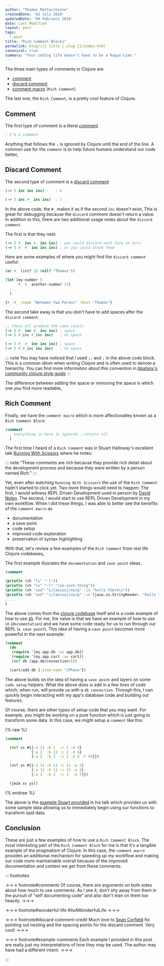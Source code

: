 ```yaml
---
author: "Thomas Mattacchione"
createdDate: '02 July 2020'
updatedDate: '09 February 2024'
date: Last Modified
layout: post
tags:
  - post
title: "Rich Comment Blocks"
permalink: blog//{{ title | slug }}/index.html
canonical: true
summary: "Your coding life doesn't have to be a Rogue-Like."
---
```


The three main types of comments in Clojure are

- [comment]
- [discard comment]
- [comment macro] (`Rich Comment`)

The last one, the `Rich Comment`, is a pretty cool feature of Clojure.

## Comment

The first type of comment is a literal [comment]

```clojure
; I'm a comment
```

Anything that follows the `;` is ignored by Clojure until the end of the line.
A common use for the `comment` is to help future humans understand our code
better<a href="#comments" aria-describedby="footnote-label" id="comments-ref">.</a>

## Discard Comment

The second type of comment is a [discard comment]

```clojure
(-> 5 inc inc inc)     ; 8

(-> 5 inc #_ inc inc)  ; 7
```

In the above code, the `#_` makes it as if the second `inc` doesn't
exist<a href="#wonderful-life" aria-describedby="footnote-label" id="wonderful-life-ref">.</a>
This is great for debugging because the `discard` comment doesn't return a value.
In addition to this, there are two additional usage notes about the
`discard comment`.

The first is that they nest:

```clojure
(-> 5 #_ inc #_ inc inc) ; you could discard each form in turn
(-> 5 #_ #_ inc inc inc) ; or you could stack them
```

Here are some examples of where you might find the `discard comment` useful:

```clojure
(or #_ (int? 2) (nil? "Thomas"))

(let [my-number 5
      #_ #_ another-number 13]
  ;...
  )

{#_ #_ :name "Between Two Parens" :host "Thomas"}
```

The second take away is that you don't have to add spaces after the
`discard comment`:

```clojure
;; these all produce the same result
(-> 5 #_ inc #_ inc inc) ; space
(-> 5 #_inc #_inc inc)   ; no space

(-> 5 #_ #_ inc inc inc) ; space
(-> 5 #_#_inc inc inc)   ; no space
```

::: note
You may have noticed that I used `;;` and `;` in the above code block.
This is a common idiom when writing Clojure and is often used to denote a
hierarchy.  You can find more information about this convention in
[bbatsov's community clojure style guide]
:::

The difference between adding the space or removing the space is which one
_you_ find more readable<a href="#discard-comment-credit" aria-describedby="footnote-label" id="discard-comment-credit-ref">.</a>

## Rich Comment

Finally, we have the `comment macro` which is more affectionatley known as a
`Rich Comment Block`:

```clojure
(comment
  ; everything in here is ignored...returns nil
  )
```

The first time I heard of a `Rich Comment` was in Stuart Halloway's excellent
talk [Running With Scissors] where he notes:

::: note
"These comments are rich because they provide rich detail about the development
process and because they were written by a person named Rich."
:::

Yet, even after watching `Running With Scissors` the use of the `Rich Comment`
hadn't started to click yet.  Two more things would need to happen:  The first,
I would witness REPL Driven Development used in person by [David Nolen].  The
second, I would start to use REPL Driven Development in my own workflow.  When
I did these things, I was able to better see the benefits of the `comment macro`
as

- documentation
- a save point
- code setup
- improved code exploration
- preservation of syntax highlighting

With that, let's review a few examples of the `Rich Comment` from real life
Clojure codebases<a href="#example-comments" aria-describedby="footnote-label" id="example-comments-ref">.</a>

The first example illusrates the `documentation` and `save point` ideas.

```clojure
(comment

(println (sh "ls" "-l"))
(println (sh "ls" "-l" "/no-such-thing"))
(println (sh "sed" "s/[aeiou]/oo/g" :in "hello there\n"))
(println (sh "sed" "s/[aeiou]/oo/g" :in (java.io.StringReader. "hello there\n")))
; ...
)
```

The above comes from the [clojure codebase] itself and is a code example of
how to use [sh].  For me, the value is that we have an example of how to use
`sh` (`documentation`) and we have some code ready for us to run through our
REPL (`a save point`). This idea of having a `save point` becomes more powerful
in the next example:

```clojure
(comment
  (do
   (require '[my.app.db :as app.db])
   (require '[my.app.cart :as cart])
   (def db (app.db/connection!)))

  (cart/add db {:item-name "iPhone"})
```

The above builds on the idea of having a `save point` and layers on some
`code setup` helpers.  What the above does is add in a few lines of code
which, when run, will provide us with a `db connection`. Through this, I can
quickly begin interacting with my app's database code and building out features.

Of course, there are other types of setup code that you may want.  For example,
you might be working on a pure function which is just going to transform some
data.  In this case, we might setup a `comment` like this:

{% raw %}
```clojure
(comment

  (def xs #{{:a 11 :b 1  :c 1 :d 4}
            {:a 2  :b 12 :c 2 :d 6}
            {:a 3  :b 3  :c 3 :d 8 :f 42}})

  (def ys #{{:a 11 :b 11 :c 11 :e 5}
            {:a 12 :b 11 :c 12 :e 3}
            {:a 3  :b 3  :c 3  :e 7}})

  (join xs ys))
```
{% endraw %}


The above is the [example Stuart provided] in his talk which provides us with
some sample data allowing us to immediately begin using our functions to
transform said data.

## Conclusion

These are just a few examples of how to use a `Rich Comment Block`.  The most
interesting part of the `Rich Comment Block` for me is that it's a tangible
example of the pragmatism of Clojure.  In this case, the `comment macro` provides
an additional mechanism for speeding up my workflow and making our code more
maintainable overall because of the improved documentation and context we get
from these comments.

::: footnotes

->->-> footnote#comments
Of course, there are arguments on both sides about how much to use comments.
As I see it, don't shy away from them in the pursuit of "self documenting code"
and also don't lean on them too heavily.
->->->

->->-> footnote#wonderful-life
#itsAWonderfulLife
->->->

->->-> footnote#discard-comment-credit
Much love to [Sean Corfield] for pointing out nesting and the spacing points
for the discard comment.  Very cool!
->->->

->->-> footnote#example-comments
Each example I provided in this post are really just my interpretations of how
they may be used.  The author may have had a different intent.
->->->

:::

[REPL]: https://clojure.org/guides/repl/introduction
[immutable data structures]: https://clojure.org/about/functional_programming#_immutable_data_structures
[comment]: https://clojure.org/guides/weird_characters#_comment
[discard comment]: https://clojure.org/guides/weird_characters#_discard
[Running With Scissors]: https://youtu.be/Qx0-pViyIDU?t=1229
[comment macro]: https://clojuredocs.org/clojure.core/comment
[clojure codebase]: https://github.com/clojure/clojure/blob/4ef4b1ed7a2e8bb0aaaacfb0942729252c2c3091/src/clj/clojure/java/shell.clj
[David Nolen]: https://github.com/sponsors/swannodette
[example Stuart provided]: https://github.com/clojure/clojure/blob/4ef4b1ed7a2e8bb0aaaacfb0942729252c2c3091/src/clj/clojure/set.clj#L158
[sh]: https://clojuredocs.org/clojure.java.shell/sh



[Good, Bad and Ugly Code]: freecodecamp.org/news/code-comments-the-good-the-bad-and-the-ugly-be9cc65fbf83/
[Right Kind of Comment]: https://purelyfunctional.tv/issues/purelyfunctional-tv-newsletter-352-tip-use-the-right-kind-of-comment-for-the-job/
[JS Community Member]: https://twitter.com/getify/status/1142428718670811136
[How to do REPL driven development]: https://clojureverse.org/t/details-on-how-to-do-repl-driven-development-from-the-editor-emacs-with-cider/4960
[Did you know about comments]: https://kotka.de/blog/2010/06/Did_you_know_V.html
[Video Mentioning Rich Comment Blocks]: https://www.youtube.com/watch?v=Qx0-pViyIDU
[Official Comment Doc]: https://cljs.github.io/api/cljs.core/comment
[cljs - Example 1]: https://github.com/clojure/clojurescript/blob/master/src/main/cljs/cljs/stacktrace.cljc#L146
[clj - Example 2]: https://github.com/clojure/clojure/blob/4ef4b1ed7a2e8bb0aaaacfb0942729252c2c3091/src/clj/clojure/set.clj#L158
[tools.deps.alpha - Example 3]: https://github.com/clojure/tools.deps.alpha/blob/f94815dd55bdf5eb30ac8fa075c39e757cbbcca5/src/main/clojure/clojure/tools/deps/alpha/gen/pom.clj#L141
[clojure.jdbc Example 4]: https://github.com/clojure/java.jdbc/blob/47a87036376ffa69f64cfa18d1f91cbb7e301199/src/test/clojure/clojure/java/jdbc_test.clj#L1279
[bbatsov's community clojure style guide]: https://github.com/bbatsov/clojure-style-guide#comments
[Sean Corfield]: https://twitter.com/seancorfield
